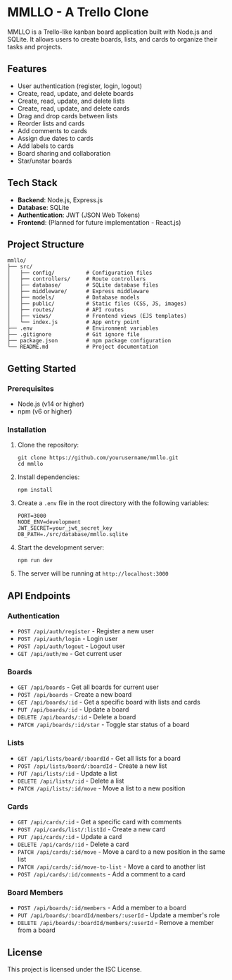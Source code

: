 # MMLLO - A Trello Clone

MMLLO is a Trello-like kanban board application built with Node.js and SQLite. It allows users to create boards, lists, and cards to organize their tasks and projects.

## Features

- User authentication (register, login, logout)
- Create, read, update, and delete boards
- Create, read, update, and delete lists
- Create, read, update, and delete cards
- Drag and drop cards between lists
- Reorder lists and cards
- Add comments to cards
- Assign due dates to cards
- Add labels to cards
- Board sharing and collaboration
- Star/unstar boards

## Tech Stack

- **Backend**: Node.js, Express.js
- **Database**: SQLite
- **Authentication**: JWT (JSON Web Tokens)
- **Frontend**: (Planned for future implementation - React.js)

## Project Structure

```
mmllo/
├── src/
│   ├── config/          # Configuration files
│   ├── controllers/     # Route controllers
│   ├── database/        # SQLite database files
│   ├── middleware/      # Express middleware
│   ├── models/          # Database models
│   ├── public/          # Static files (CSS, JS, images)
│   ├── routes/          # API routes
│   ├── views/           # Frontend views (EJS templates)
│   └── index.js         # App entry point
├── .env                 # Environment variables
├── .gitignore           # Git ignore file
├── package.json         # npm package configuration
└── README.md            # Project documentation
```

## Getting Started

### Prerequisites

- Node.js (v14 or higher)
- npm (v6 or higher)

### Installation

1. Clone the repository:
   ```
   git clone https://github.com/yourusername/mmllo.git
   cd mmllo
   ```

2. Install dependencies:
   ```
   npm install
   ```

3. Create a `.env` file in the root directory with the following variables:
   ```
   PORT=3000
   NODE_ENV=development
   JWT_SECRET=your_jwt_secret_key
   DB_PATH=./src/database/mmllo.sqlite
   ```

4. Start the development server:
   ```
   npm run dev
   ```

5. The server will be running at `http://localhost:3000`

## API Endpoints

### Authentication

- `POST /api/auth/register` - Register a new user
- `POST /api/auth/login` - Login user
- `POST /api/auth/logout` - Logout user
- `GET /api/auth/me` - Get current user

### Boards

- `GET /api/boards` - Get all boards for current user
- `POST /api/boards` - Create a new board
- `GET /api/boards/:id` - Get a specific board with lists and cards
- `PUT /api/boards/:id` - Update a board
- `DELETE /api/boards/:id` - Delete a board
- `PATCH /api/boards/:id/star` - Toggle star status of a board

### Lists

- `GET /api/lists/board/:boardId` - Get all lists for a board
- `POST /api/lists/board/:boardId` - Create a new list
- `PUT /api/lists/:id` - Update a list
- `DELETE /api/lists/:id` - Delete a list
- `PATCH /api/lists/:id/move` - Move a list to a new position

### Cards

- `GET /api/cards/:id` - Get a specific card with comments
- `POST /api/cards/list/:listId` - Create a new card
- `PUT /api/cards/:id` - Update a card
- `DELETE /api/cards/:id` - Delete a card
- `PATCH /api/cards/:id/move` - Move a card to a new position in the same list
- `PATCH /api/cards/:id/move-to-list` - Move a card to another list
- `POST /api/cards/:id/comments` - Add a comment to a card

### Board Members

- `POST /api/boards/:id/members` - Add a member to a board
- `PUT /api/boards/:boardId/members/:userId` - Update a member's role
- `DELETE /api/boards/:boardId/members/:userId` - Remove a member from a board

## License

This project is licensed under the ISC License.
